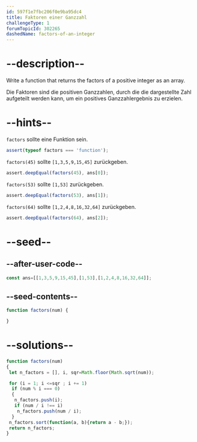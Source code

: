 ```yaml
---
id: 597f1e7fbc206f0e9ba95dc4
title: Faktoren einer Ganzzahl
challengeType: 1
forumTopicId: 302265
dashedName: factors-of-an-integer
---
```


# --description--

Write a function that returns the factors of a positive integer as an array.

Die Faktoren sind die positiven Ganzzahlen, durch die die dargestellte Zahl aufgeteilt werden kann, um ein positives Ganzzahlergebnis zu erzielen.

# --hints--

`factors` sollte eine Funktion sein.

```js
assert(typeof factors === 'function');
```

`factors(45)` sollte `[1,3,5,9,15,45]` zurückgeben.

```js
assert.deepEqual(factors(45), ans[0]);
```

`factors(53)` sollte `[1,53]` zurückgeben.

```js
assert.deepEqual(factors(53), ans[1]);
```

`factors(64)` sollte `[1,2,4,8,16,32,64]` zurückgeben.

```js
assert.deepEqual(factors(64), ans[2]);
```

# --seed--

## --after-user-code--

```js
const ans=[[1,3,5,9,15,45],[1,53],[1,2,4,8,16,32,64]];
```

## --seed-contents--

```js
function factors(num) {

}
```

# --solutions--

```js
function factors(num)
{
 let n_factors = [], i, sqr=Math.floor(Math.sqrt(num));

 for (i = 1; i <=sqr ; i += 1)
  if (num % i === 0)
  {
   n_factors.push(i);
   if (num / i !== i)
    n_factors.push(num / i);
  }
 n_factors.sort(function(a, b){return a - b;});
 return n_factors;
}
```

